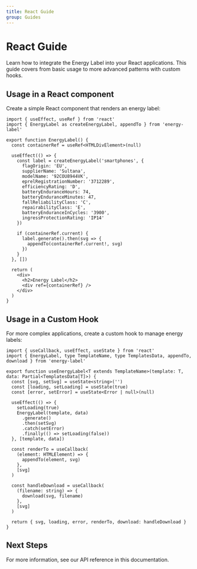 ```yaml
---
title: React Guide
group: Guides
---
```


# React Guide

Learn how to integrate the Energy Label into your React applications. This guide covers from basic usage to more advanced patterns with custom hooks.

## Usage in a React component

Create a simple React component that renders an energy label:

```tsx
import { useEffect, useRef } from 'react'
import { EnergyLabel as createEnergyLabel, appendTo } from 'energy-label'

export function EnergyLabel() {
  const containerRef = useRef<HTMLDivElement>(null)

  useEffect(() => {
    const label = createEnergyLabel('smartphones', {
      flagOrigin: 'EU',
      supplierName: 'Sultana',
      modelName: '92COU8944VK',
      eprelRegistrationNumber: '3712289',
      efficiencyRating: 'D',
      batteryEnduranceHours: 74,
      batteryEnduranceMinutes: 47,
      fallReliabilityClass: 'C',
      repairabilityClass: 'E',
      batteryEnduranceInCycles: '3900',
      ingressProtectionRating: 'IP14'
    })

    if (containerRef.current) {
      label.generate().then(svg => {
        appendTo(containerRef.current!, svg)
      })
    }
  }, [])

  return (
    <div>
      <h2>Energy Label</h2>
      <div ref={containerRef} />
    </div>
  )
}
```

## Usage in a Custom Hook

For more complex applications, create a custom hook to manage energy labels:

```tsx
import { useCallback, useEffect, useState } from 'react'
import { EnergyLabel, type TemplateName, type TemplatesData, appendTo, download } from 'energy-label'

export function useEnergyLabel<T extends TemplateName>(template: T, data: Partial<TemplatesData[T]>) {
  const [svg, setSvg] = useState<string>('')
  const [loading, setLoading] = useState(true)
  const [error, setError] = useState<Error | null>(null)

  useEffect(() => {
    setLoading(true)
    EnergyLabel(template, data)
      .generate()
      .then(setSvg)
      .catch(setError)
      .finally(() => setLoading(false))
  }, [template, data])

  const renderTo = useCallback(
    (element: HTMLElement) => {
      appendTo(element, svg)
    },
    [svg]
  )

  const handleDownload = useCallback(
    (filename: string) => {
      download(svg, filename)
    },
    [svg]
  )

  return { svg, loading, error, renderTo, download: handleDownload }
}
```

## Next Steps

For more information, see our API reference in this documentation.
